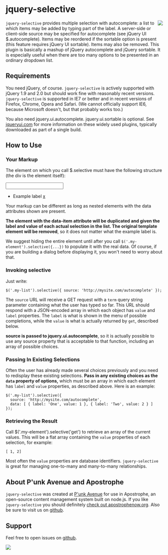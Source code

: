 # jquery-selective

<a href="http://apostrophenow.org/"><img src="https://raw.github.com/punkave/jquery-selective/master/logos/logo-box-madefor.png" align="right" /></a>

`jquery-selective` provides multiple selection with autocomplete: a list to which items may be added by typing part of the label. A server-side or client-side source may be specified for autocomplete (see jQuery UI $.autocomplete). Items may be reordered if the sortable option is present (this feature requires jQuery UI sortable). Items may also be removed. This plugin is basically a mashup of jQuery autocomplete and jQuery sortable. It is especially useful when there are too many options to be presented in an ordinary dropdown list.

## Requirements

You need jQuery, of course. `jquery-selective` is actively supported with jQuery 1.9 and 2.0 but should work fine with reasonably recent versions. `jquery-selective` is supported in IE7 or better and in recent versions of Firefox, Chrome, Opera and Safari. (We cannot officially support IE6, because Microsoft doesn't, but that probably works too.)

You also need jquery.ui.autocomplete. jquery.ui.sortable is optional. See [jqueryui.com](http://jqueryui.com/) for more information on these widely used plugins, typically downloaded as part of a single build.

## How to Use

### Your Markup

The element on which you call $.selective must have the following
structure (the div is the element itself):

<div class="my-list">
  <!-- Text entry for autocompleting the next item -->
  <input data-autocomplete />
  <!-- The list of existing items added so far -->
  <ul data-list>
    <li data-item>
      <span data-label>Example label</span>
      <a href="#" data-remove>x</a>
    </li>
  </ul>
</div>

Your markup can be different as long as nested elements with the data
attributes shown are present.

**The element with the data-item attribute
will be duplicated and given the label and value of each actual selection in the list. The original template element will be removed**, so it does not matter what the example label is.

We suggest hiding the entire element until after you call
`$('.my-element').selective({...})` to populate it with the
real data. Of course, if you are building a dialog before displaying it, you won't need to worry about that.

### Invoking selective

Just write:

    $('.my-list').selective({ source: 'http://mysite.com/autocomplete' });

The `source` URL will receive a GET request with a `term` query string parameter containing what the user has typed so far. This URL should respond with a JSON-encoded array in which each object has `value` and `label` properties. The `label` is what is shown in the menu of possible completions, while the `value` is what is actually returned by `get`, described below.


**source is passed to jquery.ui.autocomplete**, so it is actually possible to use any source property that is acceptable to that function, including an array of possible choices.

### Passing In Existing Selections

Often the user has already made several choices previously and you need to redisplay these existing selections. **Pass in any existing choices as the `data` property of options,** which must be an array in which each element has `label` and `value` properties, as described above. Here is an example:

    $('.my-list').selective({
      source: 'http://mysite.com/autocomplete',
      data: [ { label: 'One', value: 1 }, { label: 'Two', value: 2 } ]
    });

### Retrieving the Result

Call $('.my-element').selective('get') to retrieve an array of the current values. This will be a flat array containing the `value` properties of each selection, for example:

    [ 1, 2]

Most often the `value` properties are database identifiers. `jquery-selective` is great for managing one-to-many and many-to-many relationships.

## About P'unk Avenue and Apostrophe

`jquery-selective` was created at [P'unk Avenue](http://punkave.com) for use in Apostrophe, an open-source content management system built on node.js. If you like `jquery-selective` you should definitely [check out apostrophenow.org](http://apostrophenow.org). Also be sure to visit us on [github](http://github.com/punkave).

## Support

Feel free to open issues on [github](http://github.com/punkave/jquery-selective).

<a href="http://punkave.com/"><img src="https://raw.github.com/punkave/jquery-selective/master/logos/logo-box-builtby.png" /></a>

